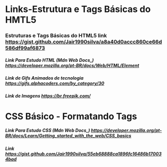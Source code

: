 # Links-Estrutura e Tags Básicas do HMTL5
### Estruturas e Tags Básicas do HTML5 link https://gist.github.com/Jair1990silva/a8a40d0accc860ce66d586df99af6873
##### Link Para Estudo HTML (Mdn Web Docs_) https://developer.mozilla.org/pt-BR/docs/Web/HTML/Element
##### Link de Gifs Animados de tecnologia https://gifs.alphacoders.com/by_category/30
##### Link de Imagens https://br.freepik.com/
# CSS Básico - Formatando Tags
##### Link Para Estudo CSS (Mdn Web Docs_) https://developer.mozilla.org/pt-BR/docs/Learn/Getting_started_with_the_web/CSS_basics
##### Link https://gist.github.com/Jair1990silva/55eb68888ca1896fc16486b170034bad
